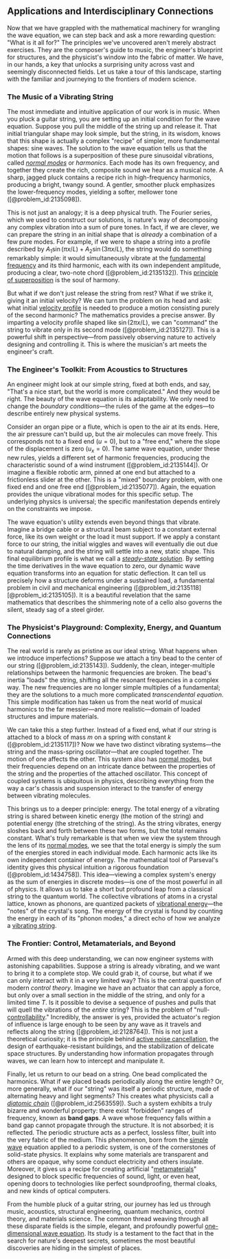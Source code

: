 ## Applications and Interdisciplinary Connections

Now that we have grappled with the mathematical machinery for wrangling the wave equation, we can step back and ask a more rewarding question: "What is it all for?" The principles we've uncovered aren't merely abstract exercises. They are the composer's guide to music, the engineer's blueprint for structures, and the physicist's window into the fabric of matter. We have, in our hands, a key that unlocks a surprising unity across vast and seemingly disconnected fields. Let us take a tour of this landscape, starting with the familiar and journeying to the frontiers of modern science.

### The Music of a Vibrating String

The most immediate and intuitive application of our work is in music. When you pluck a guitar string, you are setting up an initial condition for the wave equation. Suppose you pull the middle of the string up and release it. That initial triangular shape may look simple, but the string, in its wisdom, knows that this shape is actually a complex "recipe" of simpler, more fundamental shapes: sine waves. The solution to the wave equation tells us that the motion that follows is a superposition of these pure sinusoidal vibrations, called _[normal modes](@article_id:139146)_ or _harmonics_. Each mode has its own frequency, and together they create the rich, composite sound we hear as a musical note. A sharp, jagged pluck contains a recipe rich in high-frequency harmonics, producing a bright, twangy sound. A gentler, smoother pluck emphasizes the lower-frequency modes, yielding a softer, mellower tone ([@problem_id:2135098]).

This is not just an analogy; it is a deep physical truth. The Fourier series, which we used to construct our solutions, is nature's way of decomposing any complex vibration into a sum of pure tones. In fact, if we are clever, we can prepare the string in an initial shape that is *already* a combination of a few pure modes. For example, if we were to shape a string into a profile described by $A_1\sin(\pi x/L) + A_2\sin(3\pi x/L)$, the string would do something remarkably simple: it would simultaneously vibrate at the [fundamental frequency](@article_id:267688) and its third harmonic, each with its own independent amplitude, producing a clear, two-note chord ([@problem_id:2135132]). This [principle of superposition](@article_id:147588) is the soul of harmony.

But what if we don't just release the string from rest? What if we strike it, giving it an initial velocity? We can turn the problem on its head and ask: what initial [velocity profile](@article_id:265910) is needed to produce a motion consisting purely of the second harmonic? The mathematics provides a precise answer. By imparting a velocity profile shaped like $\sin(2\pi x/L)$, we can "command" the string to vibrate only in its second mode ([@problem_id:2135127]). This is a powerful shift in perspective—from passively observing nature to actively designing and controlling it. This is where the musician's art meets the engineer's craft.

### The Engineer's Toolkit: From Acoustics to Structures

An engineer might look at our simple string, fixed at both ends, and say, "That's a nice start, but the world is more complicated." And they would be right. The beauty of the wave equation is its adaptability. We only need to change the _boundary conditions_—the rules of the game at the edges—to describe entirely new physical systems.

Consider an organ pipe or a flute, which is open to the air at its ends. Here, the air pressure can't build up, but the air molecules can move freely. This corresponds not to a fixed end ($u=0$), but to a "free end," where the slope of the displacement is zero ($u_x = 0$). The same wave equation, under these new rules, yields a different set of harmonic frequencies, producing the characteristic sound of a wind instrument ([@problem_id:2135144]). Or imagine a flexible robotic arm, pinned at one end but attached to a frictionless slider at the other. This is a "mixed" boundary problem, with one fixed end and one free end ([@problem_id:2135077]). Again, the equation provides the unique vibrational modes for this specific setup. The underlying physics is universal; the specific manifestation depends entirely on the constraints we impose.

The wave equation's utility extends even beyond things that vibrate. Imagine a bridge cable or a structural beam subject to a constant external force, like its own weight or the load it must support. If we apply a constant force to our string, the initial wiggles and waves will eventually die out due to natural damping, and the string will settle into a new, static shape. This final equilibrium profile is what we call a _[steady-state solution](@article_id:275621)_. By setting the time derivatives in the wave equation to zero, our dynamic wave equation transforms into an equation for static deflection. It can tell us precisely how a structure deforms under a sustained load, a fundamental problem in civil and mechanical engineering ([@problem_id:2135118] [@problem_id:2135105]). It is a beautiful revelation that the same mathematics that describes the shimmering note of a cello also governs the silent, steady sag of a steel girder.

### The Physicist's Playground: Complexity, Energy, and Quantum Connections

The real world is rarely as pristine as our ideal string. What happens when we introduce imperfections? Suppose we attach a tiny bead to the center of our string ([@problem_id:2135143]). Suddenly, the clean, integer-multiple relationships between the harmonic frequencies are broken. The bead's inertia "loads" the string, shifting all the resonant frequencies in a complex way. The new frequencies are no longer simple multiples of a fundamental; they are the solutions to a much more complicated _transcendental equation_. This simple modification has taken us from the neat world of musical harmonics to the far messier—and more realistic—domain of loaded structures and impure materials.

We can take this a step further. Instead of a fixed end, what if our string is attached to a block of mass $m$ on a spring with constant $k$ ([@problem_id:2135117])? Now we have two distinct vibrating systems—the string and the mass-spring oscillator—that are coupled together. The motion of one affects the other. This system also has [normal modes](@article_id:139146), but their frequencies depend on an intricate dance between the properties of the string and the properties of the attached oscillator. This concept of coupled systems is ubiquitous in physics, describing everything from the way a car's chassis and suspension interact to the transfer of energy between vibrating molecules.

This brings us to a deeper principle: energy. The total energy of a vibrating string is shared between kinetic energy (the motion of the string) and potential energy (the stretching of the string). As the string vibrates, energy sloshes back and forth between these two forms, but the total remains constant. What's truly remarkable is that when we view the system through the lens of its [normal modes](@article_id:139146), we see that the total energy is simply the sum of the energies stored in each individual mode. Each harmonic acts like its own independent container of energy. The mathematical tool of Parseval's identity gives this physical intuition a rigorous foundation ([@problem_id:1434758]). This idea—viewing a complex system's energy as the sum of energies in discrete modes—is one of the most powerful in all of physics. It allows us to take a short but profound leap from a classical string to the quantum world. The collective vibrations of atoms in a crystal lattice, known as phonons, are quantized packets of [vibrational energy](@article_id:157415)—the "notes" of the crystal's song. The energy of the crystal is found by counting the energy in each of its "phonon modes," a direct echo of how we analyze a [vibrating string](@article_id:137962).

### The Frontier: Control, Metamaterials, and Beyond

Armed with this deep understanding, we can now engineer systems with astonishing capabilities. Suppose a string is already vibrating, and we want to bring it to a complete stop. We could grab it, of course, but what if we can only interact with it in a very limited way? This is the central question of modern _control theory_. Imagine we have an actuator that can apply a force, but only over a small section in the middle of the string, and only for a limited time $T$. Is it possible to devise a sequence of pushes and pulls that will quell the vibrations of the *entire* string? This is the problem of "null-[controllability](@article_id:147908)." Incredibly, the answer is yes, provided the actuator's region of influence is large enough to be seen by any wave as it travels and reflects along the string ([@problem_id:2128764]). This is not just a theoretical curiosity; it is the principle behind [active noise cancellation](@article_id:168877), the design of earthquake-resistant buildings, and the stabilization of delicate space structures. By understanding how information propagates through waves, we can learn how to intercept and manipulate it.

Finally, let us return to our bead on a string. One bead complicated the harmonics. What if we placed beads periodically along the entire length? Or, more generally, what if our "string" was itself a periodic structure, made of alternating heavy and light segments? This creates what physicists call a _[diatomic chain](@article_id:137457)_ ([@problem_id:2563559]). Such a system exhibits a truly bizarre and wonderful property: there exist "forbidden" ranges of frequency, known as **band gaps**. A wave whose frequency falls within a band gap cannot propagate through the structure. It is not absorbed; it is reflected. The periodic structure acts as a perfect, lossless filter, built into the very fabric of the medium. This phenomenon, born from the [simple wave](@article_id:183555) equation applied to a periodic system, is one of the cornerstones of solid-state physics. It explains why some materials are transparent and others are opaque, why some conduct electricity and others insulate. Moreover, it gives us a recipe for creating artificial "[metamaterials](@article_id:276332)" designed to block specific frequencies of sound, light, or even heat, opening doors to technologies like perfect soundproofing, thermal cloaks, and new kinds of optical computers.

From the humble pluck of a guitar string, our journey has led us through music, acoustics, structural engineering, quantum mechanics, control theory, and materials science. The common thread weaving through all these disparate fields is the simple, elegant, and profoundly powerful [one-dimensional wave equation](@article_id:164330). Its study is a testament to the fact that in the search for nature's deepest secrets, sometimes the most beautiful discoveries are hiding in the simplest of places.